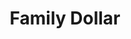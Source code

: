 ---
title: "Family Dollar"
url: /chicago/family-dollar-south-brainard-avenue/
shop: variety store
---